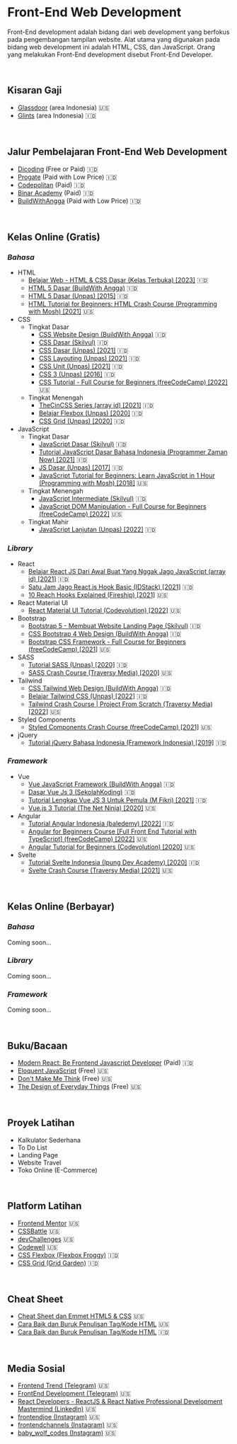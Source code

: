 # Front-End Web Development
Front-End development adalah bidang dari web development yang berfokus pada pengembangan tampilan website. Alat utama yang digunakan pada bidang web development ini adalah HTML, CSS, dan JavaScript. Orang yang melakukan Front-End development disebut Front-End Developer.

<br/>

## Kisaran Gaji
* [Glassdoor](https://www.glassdoor.com/Salaries/indonesia-frontend-developer-salary-SRCH_IL.0,9_IN113_KO10,28.htm?clickSource=searchBtn)  (area Indonesia) :us:
* [Glints](https://glints.com/id/opportunities/jobs/explore?keyword=Frontend+Developer&country=ID&locationName=Indonesia) (area Indonesia) :indonesia:
  
<br/>

## Jalur Pembelajaran Front-End Web Development
* [Dicoding](https://www.dicoding.com/learningpaths/22) (Free or Paid) :indonesia:
* [Progate](https://progate.com/paths/frontend) (Paid with Low Price) :indonesia:
* [Codepolitan](https://www.codepolitan.com/roadmap/) (Paid) :indonesia:
* [Binar Academy](https://www.binaracademy.com/bootcamp/front-end-engineering) (Paid) :indonesia:
* [BuildWithAngga](https://buildwithangga.com/journey/become-front-end-developer) (Paid with Low Price) :indonesia:

<br/>

## Kelas Online (Gratis)
### _Bahasa_
* HTML
  * [Belajar Web - HTML & CSS Dasar (Kelas Terbuka) [2023]](https://youtube.com/playlist?list=PLZS-MHyEIRo5c56EM3NBWpCnb4naBZvXh) 🇮🇩
  * [HTML 5 Dasar (BuildWith Angga)](https://buildwithangga.com/kelas/html5-dasar?thumbnail=8WxBDfdcNv.19&main_leads=topics) :indonesia:
  * [HTML 5 Dasar (Unpas) [2015]](https://www.youtube.com/playlist?list=PLFIM0718LjIVuONHysfOK0ZtiqUWvrx4F) :indonesia:
  * [HTML Tutorial for Beginners: HTML Crash Course (Programming with Mosh) [2021]](https://www.youtube.com/watch?v=qz0aGYrrlhU) :us:
* CSS
  * Tingkat Dasar
    * [CSS Website Design (BuildWith Angga)](https://buildwithangga.com/kelas/css-website-design?thumbnail=uEVdnpahf3.20&main_leads=topics) :indonesia:
    * [CSS Dasar (Skilvul)](https://skilvul.com/courses/css-dasar) :indonesia:
    * [CSS Dasar (Unpas) [2021]](https://www.youtube.com/playlist?list=PLFIM0718LjIUBrbm6Gdh6k7ZUvPIAZm7p) :indonesia:
    * [CSS Layouting (Unpas) [2021]](https://www.youtube.com/playlist?list=PLFIM0718LjIUu4Ju9GUL5zpLcuq08TKYr) :indonesia:
    * [CSS Unit (Unpas) [2021]](https://www.youtube.com/playlist?list=PLFIM0718LjIWon_W_QTK3UMzE-tFvOhaq) :indonesia:
    * [CSS 3 (Unpas) [2016]](https://www.youtube.com/playlist?list=PLFIM0718LjIVCmrSWbZPKCccCkfFw-Naa) :indonesia:
    * [CSS Tutorial - Full Course for Beginners (freeCodeCamp) [2022]](https://www.youtube.com/watch?v=OXGznpKZ_sA) :us:
  * Tingkat Menengah
    * [TheCinCSS Series (array id) [2021]](https://www.youtube.com/playlist?list=PL0T3Siqy2B-Qdc51YJXXzfT4CyfohapM-) :indonesia:
    * [Belajar Flexbox (Unpas) [2020]](https://www.youtube.com/playlist?list=PLFIM0718LjIU1lWlM34j6E9fMlrrSGZ1k) :indonesia:
    * [CSS Grid (Unpas) [2020]](https://www.youtube.com/playlist?list=PLFIM0718LjIXmbwX0dEsoRVX-PC16vmuw) :indonesia:
* JavaScript
  * Tingkat Dasar
    * [JavaScript Dasar (Skilvul)](https://skilvul.com/courses/javascript-dasar) :indonesia:
    * [Tutorial JavaScript Dasar Bahasa Indonesia (Programmer Zaman Now) [2021]](https://www.youtube.com/watch?v=SDROba_M42g) :indonesia:
    * [JS Dasar (Unpas) [2017]](https://www.youtube.com/playlist?list=PLFIM0718LjIWXagluzROrA-iBY9eeUt4w) :indonesia:
    * [JavaScript Tutorial for Beginners: Learn JavaScript in 1 Hour (Programming with Mosh) [2018]](https://www.youtube.com/watch?v=W6NZfCO5SIk) :us:
  * Tingkat Menengah
    * [JavaScript Intermediate (Skilvul)](https://skilvul.com/courses/javascript-intermediate) :indonesia:
    * [JavaScript DOM Manipulation - Full Course for Beginners (freeCodeCamp) [2022]](https://www.youtube.com/watch?v=5fb2aPlgoys) :us:
  * Tingkat Mahir
    * [JavaScript Lanjutan (Unpas) [2022]](https://www.youtube.com/playlist?list=PLFIM0718LjIUGpY8wmE41W7rTJo_3Y46-) :indonesia:
### _Library_
* React
  * [Belajar React JS Dari Awal Buat Yang Nggak Jago JavaScript (array id) [2021]](https://www.youtube.com/watch?v=JS5w4rUbjQE&t=1827s) :indonesia:
  * [Satu Jam Jago React.js Hook Basic (IDStack) [2021]](https://www.youtube.com/watch?v=Xeozh4udqUQ) :indonesia:
  * [10 Reach Hooks Explained (Fireship) [2021]](https://www.youtube.com/watch?v=TNhaISOUy6Q) :us:
* React Material UI
  * [React Material UI Tutorial (Codevolution) [2022]](https://www.youtube.com/playlist?list=PLC3y8-rFHvwh-K9mDlrrcDywl7CeVL2rO) :us:
* Bootstrap
  * [Bootstrap 5 - Membuat Website Landing Page (Skilvul)](https://skilvul.com/courses/bootstrap-5-membuat-website-landing-page) :indonesia:
  * [CSS Bootstrap 4 Web Design (BuildWith Angga)](https://buildwithangga.com/kelas/css-bootstrap-4-web-design?thumbnail=eqBUzarKNm.23&main_leads=topics) :indonesia:
  * [Bootstrap CSS Framework - Full Course for Beginners (freeCodeCamp) [2021]](https://www.youtube.com/watch?v=-qfEOE4vtxE) :us:
* SASS
  * [Tutorial SASS (Unpas) [2020]](https://www.youtube.com/playlist?list=PLFIM0718LjIUqemgG97MAOK0J_berlQM5) :indonesia:
  * [SASS Crash Course (Traversy Media) [2020]](https://www.youtube.com/watch?v=nu5mdN2JIwM) :us:
* Tailwind
  * [CSS Tailwind Web Design (BuildWith Angga)](https://buildwithangga.com/kelas/css-tailwind-web-design?thumbnail=F2jEb5HW5n.46&main_leads=topics) :indonesia:
  * [Belajar Tailwind CSS (Unpas) [2022]](https://www.youtube.com/playlist?list=PLFIM0718LjIUHFRMzPJ0wGjx9_NlC5d1h) :indonesia:
  * [Tailwind Crash Course | Project From Scratch (Traversy Media) [2022]](https://www.youtube.com/watch?v=dFgzHOX84xQ) :us:
* Styled Components
  * [Styled Components Crash Course (freeCodeCamp) [2021]](https://www.youtube.com/watch?v=02zO0hZmwnw) :us:
* jQuery
  * [Tutorial jQuery Bahasa Indonesia (Framework Indonesia) [2019]](https://www.youtube.com/playlist?list=PLce3Eyp7oY98VSAcerueAIOEsHfiszWxI) :indonesia:

### _Framework_
* Vue
  * [Vue JavaScript Framework (BuildWith Angga)](https://buildwithangga.com/kelas/vue-javascript-framework?thumbnail=cLnqV8LKU9.9&main_leads=topics) :indonesia:
  * [Dasar Vue Js 3 (SekolahKoding)](https://sekolahkoding.com/kelas/dasar-vue-js-3) :indonesia:
  * [Tutorial Lengkap Vue JS 3 Untuk Pemula (M Fikri) [2021]](https://www.youtube.com/watch?v=tQzWB1W0pok&t=11s) :indonesia:
  * [Vue.js 3 Tutorial (The Net Ninja) [2020]](https://www.youtube.com/play]list?list=PL4cUxeGkcC9hYYGbV60Vq3IXYNfDk8At1) :us:
* Angular
  * [Tutorial Angular Indonesia (baledemy) [2022]](https://www.youtube.com/playlist?list=PL9At9z2rvOC9eOWtl_-8vVm5jtc_O8ytu) :indonesia:
  * [Angular for Beginners Course [Full Front End Tutorial with TypeScript] (freeCodeCamp) [2022]](https://www.youtube.com/watch?v=3qBXWUpoPHo) :us:
  * [Angular Tutorial for Beginners (Codevolution) [2020]](https://www.youtube.com/playlist?list=PLC3y8-rFHvwhBRAgFinJR8KHIrCdTkZcZ) :us:
* Svelte
  * [Tutorial Svelte Indonesia (Ipung Dev Academy) [2020]](https://www.youtube.com/playlist?list=PLH1gH0TmFBBhWp2pn6vRhUVVC1txQuTZE) :indonesia:
  * [Svelte Crash Course (Traversy Media) [2021]](https://www.youtube.com/watch?v=3TVy6GdtNuQ) :us:

<br/>

## Kelas Online (Berbayar)
### _Bahasa_
Coming soon...
### _Library_
Coming soon...
### _Framework_
Coming soon...

<br/>

## Buku/Bacaan
* [Modern React: Be Frontend Javascript Developer](https://www.petanikode.com/buku/modern-react/#!) (Paid) :indonesia:
* [Eloquent JavaScript](https://eloquentjavascript.net/Eloquent_JavaScript.pdf) (Free) :us:
* [Don't Make Me Think](https://drive.google.com/file/d/1LIZRxufW-FsT62B8uz-6QkwBAwlv6I5c/view?usp=share_link) (Free) :us:
* [The Design of Everyday Things](https://drive.google.com/file/d/1AJHEhyFpjGVmKkQ0etP4XYWyQ6SM4GZP/view?usp=share_link) (Free) :us:

<br/>

## Proyek Latihan
* Kalkulator Sederhana
* To Do List
* Landing Page
* Website Travel
* Toko Online (E-Commerce)

<br/>

## Platform Latihan
* [Frontend Mentor](https://www.frontendmentor.io/challenges) :us:
* [CSSBattle](https://cssbattle.dev/) :us:
* [devChallenges](https://devchallenges.io/paths/front-end-developer) :us:
* [Codewell](https://www.codewell.cc/) :us:
* [CSS Flexbox (Flexbox Froggy)](https://flexboxfroggy.com/#id) 🇮🇩
* [CSS Grid (Grid Garden)](https://cssgridgarden.com/#id) 🇮🇩

<br/>

## Cheat Sheet
* [Cheat Sheet dan Emmet HTML5 & CSS](https://docs.emmet.io/cheat-sheet/) :us:
* [Cara Baik dan Buruk Penulisan Tag/Kode HTML](https://github.com/hail2u/html-best-practices) :us:
* [Cara Baik dan Buruk Penulisan Tag/Kode HTML](https://github.com/hail2u/html-best-practices/blob/main/README.id.md) :indonesia:

<br/>

## Media Sosial
* [Frontend Trend (Telegram)](https://t.me/frontend_trend) :us:
* [FrontEnd Development (Telegram)](https://t.me/fedevelopment) :us:
* [React Developers - ReactJS & React Native Professional Development Mastermind (LinkedIn)](https://www.linkedin.com/groups/6519652/) :us:
* [frontendjoe (Instagram)](https://www.instagram.com/frontendjoe/) :us:
* [frontendchannels (Instagram)](https://www.instagram.com/frontendchannels/) :us:
* [baby_wolf_codes (Instagram)](https://www.instagram.com/baby_wolf_codes/) :us:
